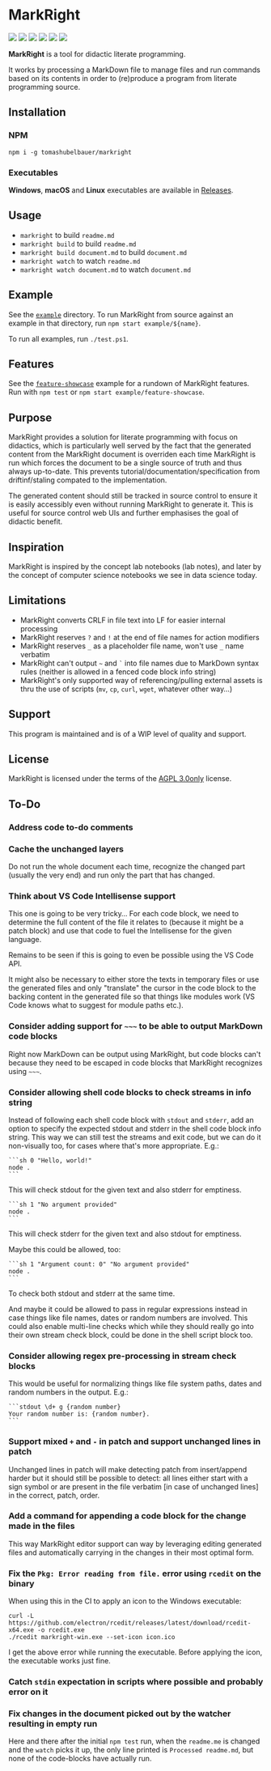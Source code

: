 # MarkRight

[![](https://img.shields.io/github/stars/tomashubelbauer/markright)](https://github.com/TomasHubelbauer/markright/stargazers)
[![](https://img.shields.io/github/issues/TomasHubelbauer/markright)](https://github.com/TomasHubelbauer/markright/stargazers)
[![](https://img.shields.io/github/forks/TomasHubelbauer/markright)](https://github.com/TomasHubelbauer/markright/network/members)
[![](https://img.shields.io/github/license/tomashubelbauer/markright)](license.md)
[![](https://img.shields.io/badge/sponsor-@tomashubelbauer-orange)](https://github.com/sponsors/tomashubelbauer)
[![](https://img.shields.io/github/v/release/tomashubelbauer/markright)](https://github.com/TomasHubelbauer/markright/releases)

**MarkRight** is a tool for didactic literate programming.

It works by processing a MarkDown file to manage files and run commands based on
its contents in order to (re)produce a program from literate programming source.

## Installation

### NPM

`npm i -g tomashubelbauer/markright`

### Executables

**Windows**, **macOS** and **Linux** executables are available in
[Releases](https://github.com/TomasHubelbauer/markright/releases/latest).

## Usage

- `markright` to build `readme.md`
- `markright build` to build `readme.md`
- `markright build document.md` to build `document.md`
- `markright watch` to watch `readme.md`
- `markright watch document.md` to watch `document.md`

## Example

See the [`example`](example) directory. To run MarkRight from source against an
example in that directory, run `npm start example/${name}`.

To run all examples, run `./test.ps1`.

## Features

See the [`feature-showcase`](example/feature-showcase) example for a rundown of
MarkRight features. Run with `npm test` or `npm start example/feature-showcase`.

## Purpose

MarkRight provides a solution for literate programming with focus on didactics,
which is particularly well served by the fact that the generated content from
the MarkRight document is overriden each time MarkRight is run which forces the
document to be a single source of truth and thus always up-to-date. This
prevents tutorial/documentation/specification from driftinf/staling compated to
the implementation.

The generated content should still be tracked in source control to ensure it is
easily accessibly even without running MarkRight to generate it. This is useful
for source control web UIs and further emphasises the goal of didactic benefit.

## Inspiration

MarkRight is inspired by the concept lab notebooks (lab notes), and later by the
concept of computer science notebooks we see in data science today.

## Limitations

- MarkRight converts CRLF in file text into LF for easier internal processing
- MarkRight reserves `?` and `!` at the end of file names for action modifiers
- MarkRight reserves `_` as a placeholder file name, won't use `_` name verbatim
- MarkRight can't output `~` and `` ` `` into file names due to MarkDown syntax
  rules (neither is allowed in a fenced code block info string)
- MarkRight's only supported way of referencing/pulling external assets is thru
  the use of scripts (`mv`, `cp`, `curl`, `wget`, whatever other way…)

## Support

This program is maintained and is of a WIP level of quality and support.

## License

MarkRight is licensed under the terms of the [AGPL 3.0only](license.md) license.

## To-Do

### Address code to-do comments

### Cache the unchanged layers

Do not run the whole document each time, recognize the changed part (usually the
very end) and run only the part that has changed.

### Think about VS Code Intellisense support

This one is going to be very tricky… For each code block, we need to determine
the full content of the file it relates to (because it might be a patch block)
and use that code to fuel the Intellisense for the given language.

Remains to be seen if this is going to even be possible using the VS Code API.

It might also be necessary to either store the texts in temporary files or use
the generated files and only "translate" the cursor in the code block to the
backing content in the generated file so that things like modules work (VS Code
knows what to suggest for module paths etc.).

### Consider adding support for `~~~` to be able to output MarkDown code blocks

Right now MarkDown can be output using MarkRight, but code blocks can't because
they need to be escaped in code blocks that MarkRight recognizes using `~~~`.

### Consider allowing shell code blocks to check streams in info string

Instead of following each shell code block with `stdout` and `stderr`, add an
option to specify the expected stdout and stderr in the shell code block info
string. This way we can still test the streams and exit code, but we can do it
non-visually too, for cases where that's more appropriate. E.g.:

~~~
```sh 0 "Hello, world!"
node .
```
~~~

This will check stdout for the given text and also stderr for emptiness.

~~~
```sh 1 "No argument provided"
node .
```
~~~

This will check stderr for the given text and also stdout for emptiness.

Maybe this could be allowed, too:

~~~
```sh 1 "Argument count: 0" "No argument provided"
node .
```
~~~

To check both stdout and stderr at the same time.

And maybe it could be allowed to pass in regular expressions instead in case
things like file names, dates or random numbers are involved. This could also
enable multi-line checks which while they should really go into their own stream
check block, could be done in the shell script block too.

### Consider allowing regex pre-processing in stream check blocks

This would be useful for normalizing things like file system  paths, dates and
random numbers in the output. E.g.:

~~~
```stdout \d+ g {random number}
Your random number is: {random number}.
```
~~~

### Support mixed `+` and `-` in patch and support unchanged lines in patch

Unchanged lines in patch will make detecting patch from insert/append harder but
it should still be possible to detect: all lines either start with a sign symbol
or are present in the file verbatim [in case of unchanged lines] in the correct,
patch, order.

### Add a command for appending a code block for the change made in the files

This way MarkRight editor support can way by leveraging editing generated files
and automatically carrying in the changes in their most optimal form.

### Fix the `Pkg: Error reading from file.` error using `rcedit` on the binary

When using this in the CI to apply an icon to the Windows executable:

```
curl -L https://github.com/electron/rcedit/releases/latest/download/rcedit-x64.exe -o rcedit.exe
./rcedit markright-win.exe --set-icon icon.ico
```

I get the above error while running the executable. Before applying the icon,
the executable works just fine.

### Catch `stdin` expectation in scripts where possible and probably error on it

### Fix changes in the document picked out by the watcher resulting in empty run

Here and there after the initial `npm test` run, when the `readme.me` is changed
and the `watch` picks it up, the only line printed is `Processed readme.md`, but
none of the code-blocks have actually run.
